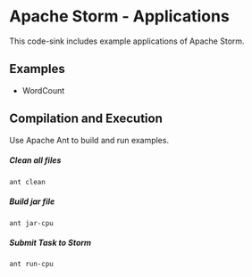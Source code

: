 Apache Storm - Applications
==========
This code-sink includes example applications of Apache Storm.

## Examples
  - WordCount

## Compilation and Execution
Use Apache Ant to build and run examples.

##### Clean all files
`ant clean`

##### Build jar file
`ant jar-cpu`

##### Submit Task to Storm
`ant run-cpu`
